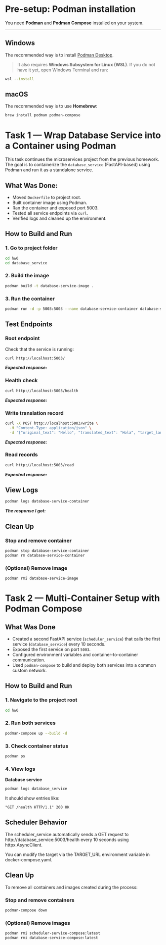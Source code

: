# Pre-setup: Podman installation

You need **Podman** and **Podman Compose** installed on your system.

---

## Windows

The recommended way is to install [Podman Desktop](https://podman.io/getting-started/installation).

> It also requires **Windows Subsystem for Linux (WSL)**.
> If you do not have it yet, open Windows Terminal and run:

```bash
wsl --install
```

## macOS

The recommended way is to use **Homebrew**:

```bash
brew install podman podman-compose
```

# Task 1 — Wrap Database Service into a Container using Podman

This task continues the microservices project from the previous homework. The goal is to containerize the `database_service` (FastAPI-based) using Podman and run it as a standalone service.

## What Was Done:

- Moved `Dockerfile` to project root.
- Built container image using Podman.
- Ran the container and exposed port 5003.
- Tested all service endpoints via `curl`.
- Verified logs and cleaned up the environment.

## How to Build and Run

### 1. Go to project folder
```bash
cd hw6
cd database_service
```

### 2. Build the image
```bash
podman build -t database-service-image .
```

### 3. Run the container
```bash
podman run -d -p 5003:5003 --name database-service-container database-service-image
```

## Test Endpoints

### Root endpoint
Check that the service is running:
```bash
curl http://localhost:5003/
```

***Expected response:***


### Health check
```bash
curl http://localhost:5003/health
```

***Expected response:***


### Write translation record

```bash
curl -X POST http://localhost:5003/write \
  -H "Content-Type: application/json" \
  -d '{"original_text": "Hello", "translated_text": "Hola", "target_language": "es", "detected_language": "en"}'
```

***Expected response:***

### Read records

```bash
curl http://localhost:5003/read
```

***Expected response:***


## View Logs

```bash
podman logs database-service-container
```

***The response I got:***


## Clean Up

### Stop and remove container

```bash
podman stop database-service-container
podman rm database-service-container
```

### (Optional) Remove image

```bash
podman rmi database-service-image
```

# Task 2 — Multi-Container Setup with Podman Compose

## What Was Done

- Created a second FastAPI service (`scheduler_service`) that calls the first service (`database_service`) every 10 seconds.
- Exposed the first service on port `5003`.
- Configured environment variables and container-to-container communication.
- Used `podman-compose` to build and deploy both services into a common custom network.

## How to Build and Run

### 1. Navigate to the project root

```bash
cd hw6
```

### 2. Run both services

```bash
podman-compose up --build -d
```

### 3. Check container status

```bash
podman ps
```

### 4. View logs

**Database service**

```bash
podman logs database_service
```

It should show entries like:
```
"GET /health HTTP/1.1" 200 OK
```

## Scheduler Behavior

The scheduler_service automatically sends a GET request to http://database_service:5003/health every 10 seconds using httpx.AsyncClient.

You can modify the target via the TARGET_URL environment variable in docker-compose.yaml.

## Clean Up

To remove all containers and images created during the process:

### Stop and remove containers

```bash
podman-compose down
```

### (Optional) Remove images
```bash
podman rmi scheduler-service-compose:latest
podman rmi database-service-compose:latest
```
